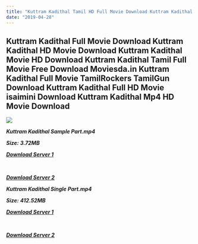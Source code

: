 ```yaml
---
title: "Kuttram Kadithal Tamil HD Full Movie Download Kuttram Kadithal Tamil HD Movie Download"
date: "2019-04-28"
---
```


## Kuttram Kadithal Full Movie Download Kuttram Kadithal HD Movie Download Kuttram Kadithal Movie HD Download Kuttram Kadithal Tamil Full Movie Free Download Moviesda.in Kuttram Kadithal Full Movie TamilRockers TamilGun Download Kuttram Kadithal Full HD Movie isaimini Download Kuttram Kadithal Mp4 HD Movie Download

![](https://images.moviebuff.com/718447a2-4d5e-4d87-b412-4badd977267c?w=1000)

**_Kuttram Kadithal Sample Part.mp4_**

**_Size:_**  **_3.72MB_**

**_[Download Server 1](http://s1.uptofiles.net//files/Tamil{18b9e36be58349bcedc591cb24b1d58373c4fcb8ec6c90ee99c2d93b5f4aedc9}202015{18b9e36be58349bcedc591cb24b1d58373c4fcb8ec6c90ee99c2d93b5f4aedc9}20Movies/Kuttram{18b9e36be58349bcedc591cb24b1d58373c4fcb8ec6c90ee99c2d93b5f4aedc9}20Kadithal{18b9e36be58349bcedc591cb24b1d58373c4fcb8ec6c90ee99c2d93b5f4aedc9}20(2015)/Kuttram{18b9e36be58349bcedc591cb24b1d58373c4fcb8ec6c90ee99c2d93b5f4aedc9}20Kadithal{18b9e36be58349bcedc591cb24b1d58373c4fcb8ec6c90ee99c2d93b5f4aedc9}20(640x360)/Kuttram{18b9e36be58349bcedc591cb24b1d58373c4fcb8ec6c90ee99c2d93b5f4aedc9}20Kadithal{18b9e36be58349bcedc591cb24b1d58373c4fcb8ec6c90ee99c2d93b5f4aedc9}20HD{18b9e36be58349bcedc591cb24b1d58373c4fcb8ec6c90ee99c2d93b5f4aedc9}20Sample.mp4)_**

**_[  
](http://s1.uptofiles.net//files/Tamil{18b9e36be58349bcedc591cb24b1d58373c4fcb8ec6c90ee99c2d93b5f4aedc9}202015{18b9e36be58349bcedc591cb24b1d58373c4fcb8ec6c90ee99c2d93b5f4aedc9}20Movies/Kuttram{18b9e36be58349bcedc591cb24b1d58373c4fcb8ec6c90ee99c2d93b5f4aedc9}20Kadithal{18b9e36be58349bcedc591cb24b1d58373c4fcb8ec6c90ee99c2d93b5f4aedc9}20(2015)/Kuttram{18b9e36be58349bcedc591cb24b1d58373c4fcb8ec6c90ee99c2d93b5f4aedc9}20Kadithal{18b9e36be58349bcedc591cb24b1d58373c4fcb8ec6c90ee99c2d93b5f4aedc9}20(640x360)/Kuttram{18b9e36be58349bcedc591cb24b1d58373c4fcb8ec6c90ee99c2d93b5f4aedc9}20Kadithal{18b9e36be58349bcedc591cb24b1d58373c4fcb8ec6c90ee99c2d93b5f4aedc9}20HD{18b9e36be58349bcedc591cb24b1d58373c4fcb8ec6c90ee99c2d93b5f4aedc9}20Sample.mp4)_**

**_[Download Server 2](http://s1.uptofiles.net//files/Tamil{18b9e36be58349bcedc591cb24b1d58373c4fcb8ec6c90ee99c2d93b5f4aedc9}202015{18b9e36be58349bcedc591cb24b1d58373c4fcb8ec6c90ee99c2d93b5f4aedc9}20Movies/Kuttram{18b9e36be58349bcedc591cb24b1d58373c4fcb8ec6c90ee99c2d93b5f4aedc9}20Kadithal{18b9e36be58349bcedc591cb24b1d58373c4fcb8ec6c90ee99c2d93b5f4aedc9}20(2015)/Kuttram{18b9e36be58349bcedc591cb24b1d58373c4fcb8ec6c90ee99c2d93b5f4aedc9}20Kadithal{18b9e36be58349bcedc591cb24b1d58373c4fcb8ec6c90ee99c2d93b5f4aedc9}20(640x360)/Kuttram{18b9e36be58349bcedc591cb24b1d58373c4fcb8ec6c90ee99c2d93b5f4aedc9}20Kadithal{18b9e36be58349bcedc591cb24b1d58373c4fcb8ec6c90ee99c2d93b5f4aedc9}20HD{18b9e36be58349bcedc591cb24b1d58373c4fcb8ec6c90ee99c2d93b5f4aedc9}20Sample.mp4)_**

**_Kuttram Kadithal Single Part.mp4_**

**_Size:_** **_412.52MB_**

**_[Download Server 1](http://s1.uptofiles.net//files/Tamil{18b9e36be58349bcedc591cb24b1d58373c4fcb8ec6c90ee99c2d93b5f4aedc9}202015{18b9e36be58349bcedc591cb24b1d58373c4fcb8ec6c90ee99c2d93b5f4aedc9}20Movies/Kuttram{18b9e36be58349bcedc591cb24b1d58373c4fcb8ec6c90ee99c2d93b5f4aedc9}20Kadithal{18b9e36be58349bcedc591cb24b1d58373c4fcb8ec6c90ee99c2d93b5f4aedc9}20(2015)/Kuttram{18b9e36be58349bcedc591cb24b1d58373c4fcb8ec6c90ee99c2d93b5f4aedc9}20Kadithal{18b9e36be58349bcedc591cb24b1d58373c4fcb8ec6c90ee99c2d93b5f4aedc9}20(640x360)/Kuttram{18b9e36be58349bcedc591cb24b1d58373c4fcb8ec6c90ee99c2d93b5f4aedc9}20Kadithal{18b9e36be58349bcedc591cb24b1d58373c4fcb8ec6c90ee99c2d93b5f4aedc9}20HD.mp4)_**

**_[  
](http://s1.uptofiles.net//files/Tamil{18b9e36be58349bcedc591cb24b1d58373c4fcb8ec6c90ee99c2d93b5f4aedc9}202015{18b9e36be58349bcedc591cb24b1d58373c4fcb8ec6c90ee99c2d93b5f4aedc9}20Movies/Kuttram{18b9e36be58349bcedc591cb24b1d58373c4fcb8ec6c90ee99c2d93b5f4aedc9}20Kadithal{18b9e36be58349bcedc591cb24b1d58373c4fcb8ec6c90ee99c2d93b5f4aedc9}20(2015)/Kuttram{18b9e36be58349bcedc591cb24b1d58373c4fcb8ec6c90ee99c2d93b5f4aedc9}20Kadithal{18b9e36be58349bcedc591cb24b1d58373c4fcb8ec6c90ee99c2d93b5f4aedc9}20(640x360)/Kuttram{18b9e36be58349bcedc591cb24b1d58373c4fcb8ec6c90ee99c2d93b5f4aedc9}20Kadithal{18b9e36be58349bcedc591cb24b1d58373c4fcb8ec6c90ee99c2d93b5f4aedc9}20HD.mp4)_**

**_[Download Server 2](http://s1.uptofiles.net//files/Tamil{18b9e36be58349bcedc591cb24b1d58373c4fcb8ec6c90ee99c2d93b5f4aedc9}202015{18b9e36be58349bcedc591cb24b1d58373c4fcb8ec6c90ee99c2d93b5f4aedc9}20Movies/Kuttram{18b9e36be58349bcedc591cb24b1d58373c4fcb8ec6c90ee99c2d93b5f4aedc9}20Kadithal{18b9e36be58349bcedc591cb24b1d58373c4fcb8ec6c90ee99c2d93b5f4aedc9}20(2015)/Kuttram{18b9e36be58349bcedc591cb24b1d58373c4fcb8ec6c90ee99c2d93b5f4aedc9}20Kadithal{18b9e36be58349bcedc591cb24b1d58373c4fcb8ec6c90ee99c2d93b5f4aedc9}20(640x360)/Kuttram{18b9e36be58349bcedc591cb24b1d58373c4fcb8ec6c90ee99c2d93b5f4aedc9}20Kadithal{18b9e36be58349bcedc591cb24b1d58373c4fcb8ec6c90ee99c2d93b5f4aedc9}20HD.mp4)_**

